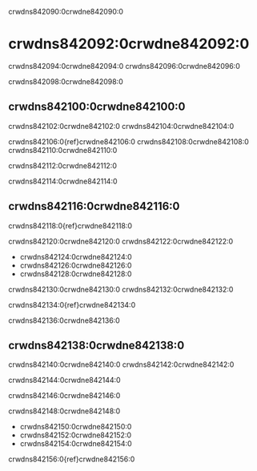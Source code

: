 crwdns842090:0crwdne842090:0
# crwdns842092:0crwdne842092:0

crwdns842094:0crwdne842094:0 crwdns842096:0crwdne842096:0

crwdns842098:0crwdne842098:0
## crwdns842100:0crwdne842100:0

crwdns842102:0crwdne842102:0 crwdns842104:0crwdne842104:0

crwdns842106:0{ref}crwdne842106:0 crwdns842108:0crwdne842108:0 crwdns842110:0crwdne842110:0

crwdns842112:0crwdne842112:0

crwdns842114:0crwdne842114:0
## crwdns842116:0crwdne842116:0

crwdns842118:0{ref}crwdne842118:0

crwdns842120:0crwdne842120:0 crwdns842122:0crwdne842122:0
- crwdns842124:0crwdne842124:0
- crwdns842126:0crwdne842126:0
- crwdns842128:0crwdne842128:0

crwdns842130:0crwdne842130:0 crwdns842132:0crwdne842132:0

crwdns842134:0{ref}crwdne842134:0

crwdns842136:0crwdne842136:0
## crwdns842138:0crwdne842138:0

crwdns842140:0crwdne842140:0 crwdns842142:0crwdne842142:0

crwdns842144:0crwdne842144:0

crwdns842146:0crwdne842146:0

crwdns842148:0crwdne842148:0
- crwdns842150:0crwdne842150:0
- crwdns842152:0crwdne842152:0
- crwdns842154:0crwdne842154:0

crwdns842156:0{ref}crwdne842156:0
